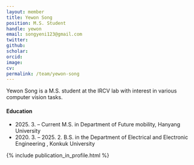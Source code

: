 ```yaml
---
layout: member
title: Yewon Song
position: M.S. Student
handle: yewon
email: songyeni123@gmail.com
twitter: 
github: 
scholar: 
orcid: 
image:
cv: 
permalink: /team/yewon-song
---
```


Yewon Song is a M.S. student at the IRCV lab with interest in various computer vision tasks.


#### Education

<ul class="chronological">
  <li><span>2025. 3. – Current</span> M.S. in Department of Future mobility, Hanyang University</li>
  <li><span>2020. 3. – 2025. 2.</span> B.S. in the Department of Electrical and Electronic Engineering
, Konkuk University</li>
  
</ul>

{% include publication_in_profile.html %}
